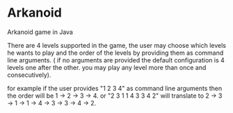 # Arkanoid
Arkanoid game in Java

There are 4 levels supported in the game, the user may choose which levels he wants to play and the order
of the levels by providing them as command line arguments. ( if no arguments are provided the default
configuration is 4 levels one after the other. you may play any level more than once and consecutively).

for example if the user provides "1 2 3 4" as command line arguments then the order will be 1 -> 2 -> 3 -> 4. 
or "2 3 1 1 4 3 3 4 2" will translate to 2 -> 3 -> 1 -> 1 -> 4 -> 3 -> 3 -> 4 -> 2.

